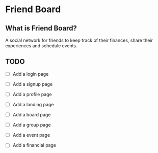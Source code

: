 # Friend Board

## What is Friend Board?
A social network for friends to keep track of their finances, share their experiences and schedule events.

## TODO
* [ ] Add a login page
* [ ] Add a signup page

* [ ] Add a profile page
* [ ] Add a landing page

* [ ] Add a board page
* [ ] Add a group page
* [ ] Add a event page
* [ ] Add a financial page